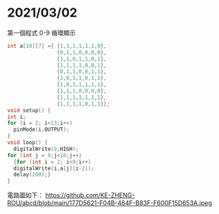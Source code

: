 # 2021/03/02
第一個程式 0-9 循環顯示
```c++
int a[10][7] ={ {1,1,1,1,1,1,0},
                {0,1,1,0,0,0,0},
                {1,1,0,1,1,0,1},
                {1,1,1,1,0,0,1},
                {0,1,1,0,0,1,1},
                {1,0,1,1,0,1,1},
                {1,0,1,1,1,1,1},
                {1,1,1,0,0,0,0},
                {1,1,1,1,1,1,1},
                {1,1,1,1,0,1,1}};
void setup() {
int i;
for (i = 2; i<13;i++)
  pinMode(i,OUTPUT);
}
void loop() {
  digitalWrite(9,HIGH);
for (int j = 0;j<10;j++)
  {for (int i = 2; i<9;i++)
  digitalWrite(i,a[j][i-2]);
  delay(200);}
}
```
電路圖如下：
https://github.com/KE-ZHENG-ROU/abcd/blob/main/177D5621-F04B-464F-B83F-F600F15D653A.jpeg
